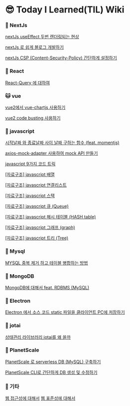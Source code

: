 # :sunglasses: Today I Learned(TIL) Wiki

### :eagle: NextJs

[nextJs useEffect 두번 렌더링되는 현상](https://github.com/youngme92/FrontEnd_Growing/issues/11)

[nextJs 로 쉽게 블로그 개발하기](https://github.com/youngme92/FrontEnd_Growing/issues/12)

[nextJs CSP (Content-Security-Policy) 간단하게 설정하기](https://github.com/youngme92/FrontEnd_Growing/issues/13)

### :dog: React
[React-Query 에 대하여](https://github.com/youngme92/FrontEnd_Growing/issues/10)

### :cat:  vue
[vue2에서 vue-chartjs 사용하기](https://github.com/youngme92/FrontEnd_Growing/issues/1)

[vue2 code busting 사용하기](https://github.com/youngme92/FrontEnd_Growing/issues/7)

### :wolf: javascript
[시작날짜 와 종료날짜 사이 날짜 구하는 함수 (feat. momentjs)](https://github.com/youngme92/FrontEnd_Growing/issues/2)

[axios-mock-adapter 사용하여 mock API 만들기](https://github.com/youngme92/FrontEnd_Growing/issues/3)

[javascript 9가지 코드 트릭](https://github.com/youngme92/FrontEnd_Growing/issues/5)

[[자료구조] javascript 배열](https://github.com/youngme92/FrontEnd_Growing/issues/16)

[[자료구조] javascript 연결리스트](https://github.com/youngme92/FrontEnd_Growing/issues/17)

[[자료구조] javascript 스택](https://github.com/youngme92/FrontEnd_Growing/issues/18)

[[자료구조] javascript 큐 (Queue)](https://github.com/youngme92/FrontEnd_Growing/issues/19)

[[자료구조] javascript 해시 테이블 (HASH table)](https://github.com/youngme92/FrontEnd_Growing/issues/20)

[[자료구조] javascript 그래프 (graph)](https://github.com/youngme92/FrontEnd_Growing/issues/21)

[[자료구조] javascript 트리 (Tree)](https://github.com/youngme92/FrontEnd_Growing/issues/22)

### :bear: Mysql
[MYSQL 중복 제거 하고 테이블 병합하는 방법](https://github.com/youngme92/FrontEnd_Growing/issues/4)

### :horse: MongoDB
[MongoDB에 대해서 feat. RDBMS (MySQL)](https://github.com/youngme92/FrontEnd_Growing/issues/8)

### :chicken: Electron
[Electron 에서 소스 코드 static 파일을 클라이언트 PC에 저장하기](https://github.com/youngme92/FrontEnd_Growing/issues/6)

### :camel: jotai
[상태관리 라이브러리 jotai를 왜 쓸까](https://github.com/youngme92/FrontEnd_Growing/issues/9)

### :flamingo: PlanetScale
[PlanetScale 로 serverless DB (MySQL) 구축하기](https://github.com/youngme92/FrontEnd_Growing/issues/14)

[PlanetScale CLI로 간단하게 DB 생성 및 수정하기](https://github.com/youngme92/FrontEnd_Growing/issues/15)

### 🎸 기타
[웹 접근성에 대해서](https://github.com/youngme92/FrontEnd_Growing/issues/23)
[웹 표준성에 대해서](https://github.com/youngme92/FrontEnd_Growing/issues/24)
